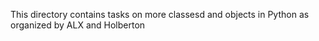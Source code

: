 This directory contains tasks on more classesd and objects in Python as organized by ALX and Holberton
